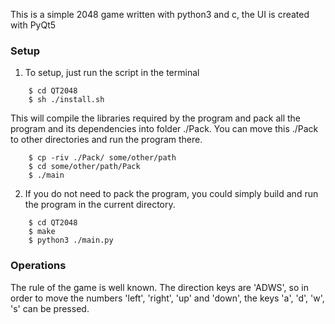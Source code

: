 
This is a simple 2048 game written with python3 and c, the UI is created with PyQt5

### Setup

1. To setup, just run the script in the terminal
```shell
    $ cd QT2048
    $ sh ./install.sh
```
This will compile the libraries required by the program and pack all the program and its dependencies into folder ./Pack. You can move this ./Pack to other directories and run the program there. 
```shell
    $ cp -riv ./Pack/ some/other/path
    $ cd some/other/path/Pack
    $ ./main
```

2. If you do not need to pack the program, you could simply build and run the program in the current directory.
```shell
    $ cd QT2048
    $ make
    $ python3 ./main.py
```


### Operations
The rule of the game is well known.
The direction keys are 'ADWS', so in order to move the numbers 'left', 'right', 'up' and 'down', the keys 'a', 'd', 'w', 's' can be pressed.
